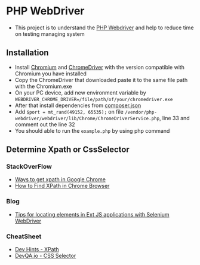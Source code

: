 # PHP WebDriver
- This project is to understand the [PHP Webdriver](https://github.com/php-webdriver/php-webdriver) and help to reduce time on testing managing system

## Installation
- Install [Chromium](https://chromium.woolyss.com/) and [ChromeDriver](https://chromedriver.chromium.org/downloads) with the version compatible with Chromium you have installed
- Copy the ChromeDriver that downloaded paste it to the same file path with the Chromium.exe
- On your PC device, add new environment variable by `WEBDRIVER_CHROME_DRIVER=/file/path/of/your/chromedriver.exe`
- After that install dependencies from [composer.json](composer.json)
- Add `$port = mt_rand(49152, 65535);` on file `/vendor/php-webdriver/webdriver/lib/Chrome/ChromeDriverService.php`, line 33 and comment out the line 32
- You should able to run the `example.php` by using php command

## Determine Xpath or CssSelector
### StackOverFlow
- [Ways to get xpath in Google Chrome](https://stackoverflow.com/questions/3030487/is-there-a-way-to-get-the-xpath-in-google-chrome#answer-46599584)
- [How to Find XPath in Chrome Browser](https://www.scientecheasy.com/2020/07/find-xpath-chrome.html/)

### Blog
- [Tips for locating elements in Ext JS applications with Selenium WebDriver](https://yizeng.me/2017/01/15/tips-for-locating-elements-in-ext-js-applications-with-selenium-webdriver/#heading-ext-js-example)

### CheatSheet
- [Dev Hints - XPath](https://devhints.io/xpath)
- [DevQA.io - CSS Selector](https://devqa.io/selenium-css-selectors/)
